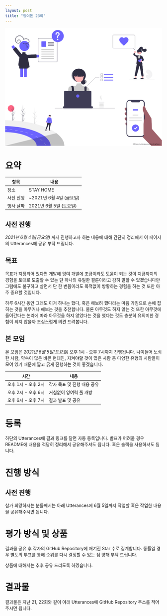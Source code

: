 ```yaml
---
layout: post
title: "잉여톤 23회"
---
```


![poster](/images/23/yyt-poster.png)

# 요약

| 항목      | 내용                     |
| --------- | ------------------------ |
| 장소      | STAY HOME                |
| 사전 진행 | ~2021년 6월 4일 (금요일) |
| 행사 날짜 | 2021년 6월 5일 (토요일)  |

## 사전 진행

_2021년 6월 4일(금요일)_ 까지 진행하고자 하는 내용에 대해 간단히 정리해서 이 페이지의 Utterances에 공유 부탁 드립니다.

## 목표

목표가 지정되어 있다면 개발에 잉여 개발에 조금이라도 도움이 되는 것이 지금까지의 경험을 토대로 도출할 수 있는 단 하나의 유일한 결론이라고 감히 말할 수 있겠습니다만 그럼에도 불구하고 살면서 단 한 번쯤이라도 목적없이 방황하는 경험을 하는 것 또한 아주 중요할 것입니다.

하루 6시간 동안 그래도 이거 하나는 했다, 혹은 해보려 했다라는 마음 가짐으로 손에 잡히는 것을 아무거나 해보는 것을 추천합니다. 물론 아무것도 하지 않는 것 또한 아무것에 들어간다는 논리에 따라 아무것을 하지 않았다는 것을 했다는 것도 충분히 유의미한 경험이 되지 않을까 조심스럽게 의견 드려봅니다.

## 본 모임

본 모임은 _2021년 6월 5일(토요일)_ 오후 1시 - 오후 7시까지 진행됩니다. 나이들어 노쇠한 사람, 약속이 많은 바쁜 현대인, 지켜야할 것이 많은 사람 등 다양한 유형의 사람들이 모여 있기 때문에 짧고 굵게 진행하는 것이 좋겠습니다.

| 시간                | 내용                        |
| ------------------- | --------------------------- |
| 오후 1시 - 오후 2시 | 각자 목표 및 진행 내용 공유 |
| 오후 2시 - 오후 6시 | 거침없이 잉여력 풀 개방     |
| 오후 6시 - 오후 7시 | 결과 발표 및 공유           |

# 등록

하단의 Utterances에 결과 링크를 달면 자동 등록입니다. 발표가 어려울 경우 README에 내용을 적당히 정리해서 공유해주셔도 됩니다. 혹은 슬랙을 사용하셔도 됩니다.

# 진행 방식

## 사전 진행

참가 희망하시는 분들께서는 아래 Utterances에 6월 5일까지 작업할 혹은 작업한 내용을 공유해주시면 됩니다.

# 평가 방식 및 상품

결과물 공유 후 각자의 GitHub Repository에 매겨진 Star 수로 집계합니다. 동률일 경우 별도의 투표를 통해 순위를 다시 결정할 수 있는 점 양해 부탁 드립니다.

상품에 대해서는 추후 공유 드리도록 하겠습니다.

# 결과물

결과물은 지난 21, 22회와 같이 아래 Utterances에 GitHub Repository 주소를 적어주시면 됩니다.
